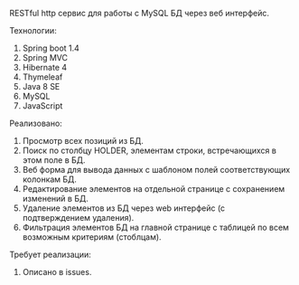 RESTful http сервис для работы с MySQL БД через веб интерфейс.

Технологии:
1. Spring boot 1.4
2. Spring MVC 
3. Hibernate 4 
4. Thymeleaf
5. Java 8 SE
6. MySQL
7. JavaScript

Реализовано:
1. Просмотр всех позиций из БД.
2. Поиск по столбцу HOLDER, элементам строки, встречающихся в этом поле в БД.
3. Веб форма для вывода данных с шаблоном полей соответствующих колонкам БД.
4. Редактирование элементов на отдельной странице с сохранением изменений в БД.
5. Удаление элементов из БД через web интерфейс (с подтверждением удаления).
6. Фильтрация элементов БД на главной странице с таблицей по всем возможным критериям (стоблцам).

Требует реализации:

1. Описано в issues.
